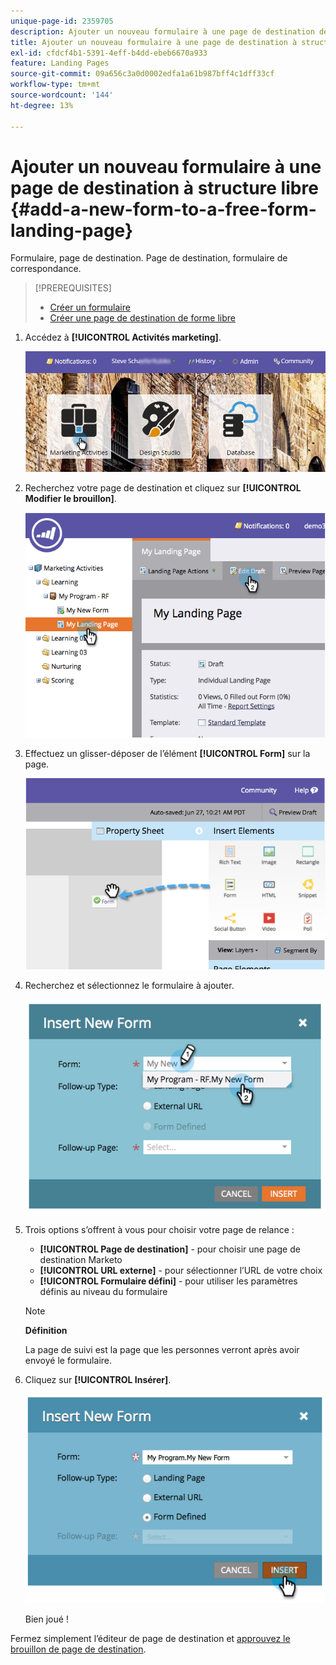 ```yaml
---
unique-page-id: 2359705
description: Ajouter un nouveau formulaire à une page de destination de forme libre - Documents Marketo - Documentation du produit
title: Ajouter un nouveau formulaire à une page de destination à structure libre
exl-id: cfdcf4b1-5391-4eff-b4dd-ebeb6670a933
feature: Landing Pages
source-git-commit: 09a656c3a0d0002edfa1a61b987bff4c1dff33cf
workflow-type: tm+mt
source-wordcount: '144'
ht-degree: 13%

---
```


# Ajouter un nouveau formulaire à une page de destination à structure libre {#add-a-new-form-to-a-free-form-landing-page}

Formulaire, page de destination. Page de destination, formulaire de correspondance.

>[!PREREQUISITES]
>
>* [Créer un formulaire](/help/marketo/product-docs/demand-generation/forms/creating-a-form/create-a-form.md)
>* [Créer une page de destination de forme libre](/help/marketo/product-docs/demand-generation/landing-pages/free-form-landing-pages/create-a-free-form-landing-page.md)

1. Accédez à **[!UICONTROL Activités marketing]**.

   ![](assets/login-marketing-activities-1.png)

1. Recherchez votre page de destination et cliquez sur **[!UICONTROL Modifier le brouillon]**.

   ![](assets/image2014-9-16-14-3a44-3a15.png)

1. Effectuez un glisser-déposer de l’élément **[!UICONTROL Form]** sur la page.

   ![](assets/image2015-5-21-15-3a43-3a30.png)

1. Recherchez et sélectionnez le formulaire à ajouter.

   ![](assets/image2014-9-16-14-3a44-3a30.png)

1. Trois options s’offrent à vous pour choisir votre page de relance :

   * **[!UICONTROL Page de destination]** - pour choisir une page de destination Marketo
   * **[!UICONTROL URL externe]** - pour sélectionner l’URL de votre choix
   * **[!UICONTROL Formulaire défini]** - pour utiliser les paramètres définis au niveau du formulaire

   >[!NOTE]
   >
   >**Définition**
   >
   >La page de suivi est la page que les personnes verront après avoir envoyé le formulaire.

1. Cliquez sur **[!UICONTROL Insérer]**.

   ![](assets/image2014-9-16-14-3a44-3a38.png)

   Bien joué !

Fermez simplement l’éditeur de page de destination et [approuvez le brouillon de page de destination](/help/marketo/product-docs/demand-generation/landing-pages/understanding-landing-pages/approve-unapprove-or-delete-a-landing-page.md).

